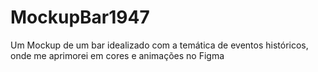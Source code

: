 # MockupBar1947
Um Mockup de um bar idealizado com a temática de eventos históricos, onde me aprimorei em cores e animações no Figma
